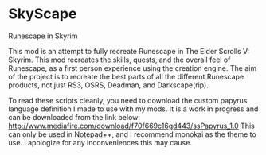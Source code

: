 # SkyScape
Runescape in Skyrim

This mod is an attempt to fully recreate Runescape in The Elder Scrolls V: Skyrim. This mod recreates the skills, quests, and the overall feel of Runescape, as a first person experience using the creation engine. The aim of the project is to recreate the best parts of all the different Runescape products, not just RS3, OSRS, Deadman, and Darkscape(rip). 

To read these scripts cleanly, you need to download the custom papyrus language definition I made to use with my mods. 
It is a work in progress and can be downloaded from the link below:
http://www.mediafire.com/download/f70f669c16gd443/ssPapyrus_1.0
This can only be used in Notepad++, and I recommend monokai as the theme to use. 
I apologize for any inconveniences this may cause.
